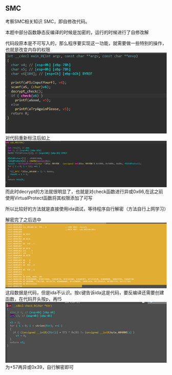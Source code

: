 ## SMC
考察SMC相关知识
SMC，即自修改代码。

本题中部分函数静态反编译的时候是加密的，运行的时候进行了自修改解

代码段原本是不可写入的，那么程序要实现这一功能，就需要做一些特别的操作，也就是改变内存的权限
![img_5.png](img_5.png)
对代码重新标注后如上
![img_6.png](img_6.png)
而此时decrypt的方法就很明显了，也就是对check函数进行异或0x66,在这之前使用VirtualProtect函数将其权限添加了可写

所以比较好的方法就是直接使用ida调试，等待程序自行解密（方法自行上网学习）

解密完了之后选中
![img_7.png](img_7.png)
这段数据是代码，但是ida不认识。按c键告诉ida这是代码，要反编译还需要创建函数，在代码开头按p，再f5
![img_8.png](img_8.png)
为+57再异或0x39，自行解密即可
